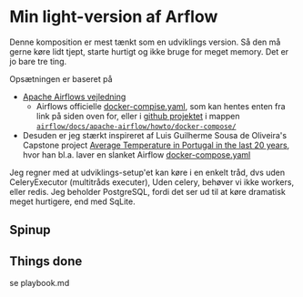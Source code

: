 # Min light-version af Arflow

Denne komposition er mest tænkt som en udviklings version. Så den må gerne køre lidt tjept, starte hurtigt og ikke bruge for meget memory. Det er jo bare tre ting.

Opsætningen er baseret på 
* [Apache Airflows vejledning](https://airflow.apache.org/docs/apache-airflow/stable/howto/docker-compose/index.html)
  * Airflows officielle [docker-compise.yaml](https://airflow.apache.org/docs/apache-airflow/2.5.0/docker-compose.yaml), som kan hentes enten fra link på siden oven for, eller i [github projektet](https://github.com/apache/airflow) i mappen [`airflow/docs/apache-airflow/howto/docker-compose/`](https://github.com/apache/airflow/tree/main/docs/apache-airflow/howto/docker-compose)
* Desuden er jeg stærkt inspireret af Luis Guilherme Sousa de Oliveira's Capstone project [Average Temperature in Portugal in the last 20 years](https://github.com/guoliveira/data-engineer-zoomcamp-project), hvor han bl.a. laver en slanket Airflow [docker-compose.yaml](https://github.com/guoliveira/data-engineer-zoomcamp-project/blob/main/Airflow/docker-compose.yaml)

Jeg regner med at udviklings-setup'et kan køre i en enkelt tråd, dvs uden CeleryExecutor (multitråds executer), Uden celery, behøver vi ikke workers, eller redis. Jeg beholder PostgreSQL, fordi det ser ud til at køre dramatisk meget hurtigere, end med SqLite.


## Spinup


## Things done

se playbook.md
